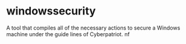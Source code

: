 # windowssecurity
A tool that compiles all of the necessary actions to secure a Windows machine under the guide lines of Cyberpatriot.
nf
